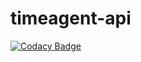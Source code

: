 # timeagent-api

[![Codacy Badge](https://api.codacy.com/project/badge/Grade/b2f8b9a864d344c596775a6ab91196fc)](https://app.codacy.com/manual/MCButcher/timeagent-api?utm_source=github.com&utm_medium=referral&utm_content=MCButcher/timeagent-api&utm_campaign=Badge_Grade_Settings)

